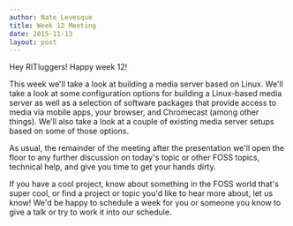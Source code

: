```yaml
---
author: Nate Levesque
title: Week 12 Meeting
date: 2015-11-13
layout: post
---
```


Hey RITluggers! Happy week 12!

This week we'll take a look at building a media server based on Linux. We'll take a look at some configuration options for building a Linux-based media server as well as a selection of software packages that provide access to media via mobile apps, your browser, and Chromecast (among other things). We'll also take a look at a couple of existing media server setups based on some of those options.

As usual, the remainder of the meeting after the presentation we'll open the floor to any further discussion on today's topic or other FOSS topics, technical help, and give you time to get your hands dirty.

If you have a cool project, know about something in the FOSS world that's super cool, or find a project or topic you'd like to hear more about, let us know! We'd be happy to schedule a week for you or someone you know to give a talk or try to work it into our schedule.
